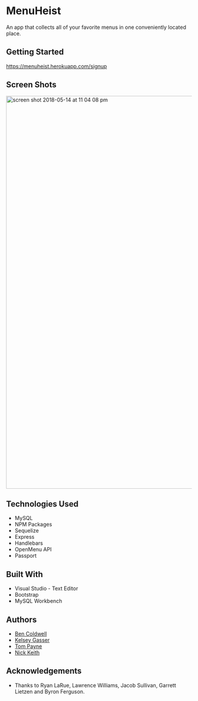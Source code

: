 # MenuHeist
An app that collects all of your favorite menus in one conveniently located place.

## Getting Started
https://menuheist.herokuapp.com/signup

## Screen Shots
  <img width="1066" alt="screen shot 2018-05-14 at 11 04 08 pm" src="https://user-images.githubusercontent.com/33463643/40036178-70834136-57cb-11e8-89ee-57359dff2f55.png">

## Technologies Used
  - MySQL
  - NPM Packages
  - Sequelize
  - Express
  - Handlebars
  - OpenMenu API 
  - Passport
  
## Built With
  - Visual Studio - Text Editor
  - Bootstrap
  - MySQL Workbench
  
## Authors
  - [Ben Coldwell](https://github.com/brc5450)
  - [Kelsey Gasser](https://github.com/kjgasser)
  - [Tom Payne](https://github.com/T2theP)
  - [Nick Keith](https://github.com/RalphWiley)
  
## Acknowledgements
  - Thanks to Ryan LaRue, Lawrence Williams, Jacob Sullivan, Garrett Lietzen and Byron Ferguson.
